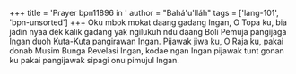 +++
title = 'Prayer bpn11896 in '
author = "Bahá'u'lláh"
tags = ['lang-101', 'bpn-unsorted']
+++
Oku mbok mokat daang gadang Ingan, O Topa ku, bia jadin nyaa dek kalik gadang yak ngilukuh ndu daang Boli Pemuja pangijaga Ingan duoh Kuta-Kuta pangirawan Ingan. Pijawak jiwa ku, O Raja ku, pakai donab Musim Bunga Revelasi Ingan, kodae ngan Ingan pijawak tunt gonan ku pakai pangijawak sipagi onu pimujul Ingan.
